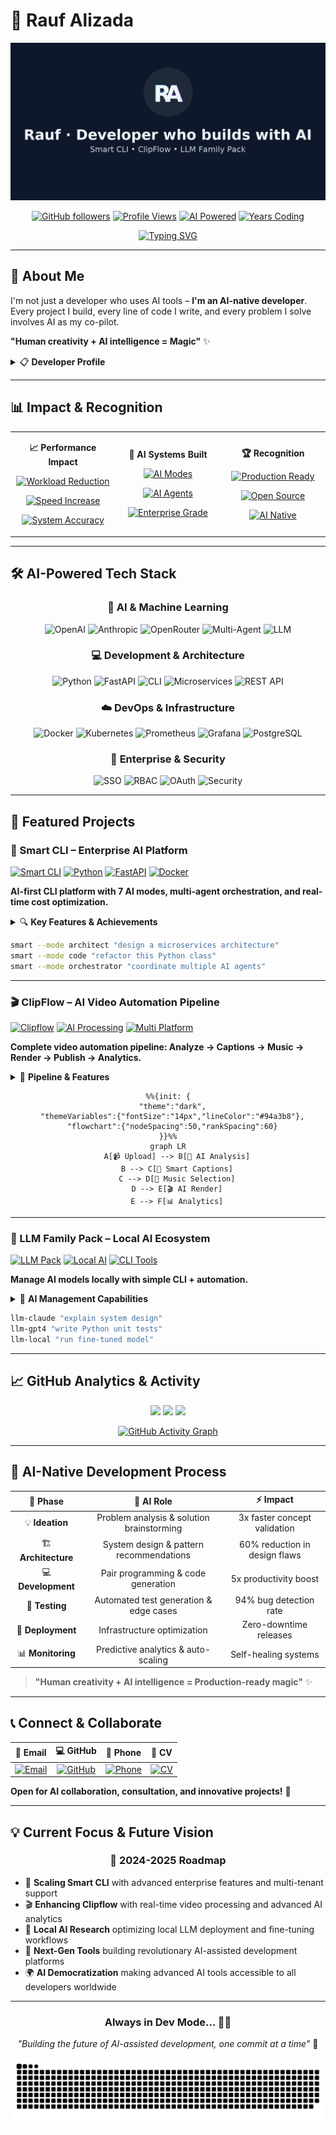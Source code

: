 # 🤖 Rauf Alizada

<div align="center">

<!-- AI-First Developer Banner -->
<img alt="Rauf Alizade - AI-First Developer" src="https://raw.githubusercontent.com/raufA1/raufA1/main/assets/images/social_preview_dark.png" style="max-width: 100%;">

<!-- Dark/Light theme alternativ -->
<!--
<picture>
  <source media="(prefers-color-scheme: dark)" srcset="https://raw.githubusercontent.com/raufA1/raufA1/main/assets/images/banner_dark.png">
  <source media="(prefers-color-scheme: light)" srcset="https://raw.githubusercontent.com/raufA1/raufA1/main/assets/images/banner_light.png">
  <img alt="Rauf Alizade - AI-First Developer" src="https://raw.githubusercontent.com/raufA1/raufA1/main/assets/images/banner_dark.png" width="100%" height="200">
</picture>
-->

<!-- Profile Badge-ləri -->
[![GitHub followers](https://img.shields.io/github/followers/raufA1?style=for-the-badge&logo=github&color=9CA3AF&labelColor=1F2937)](https://github.com/raufA1?tab=followers)
[![Profile Views](https://komarev.com/ghpvc/?username=raufA1&style=for-the-badge&color=6B7280&label=PROFILE+VIEWS)](https://github.com/raufA1)
[![AI Powered](https://img.shields.io/badge/🤖_AI-POWERED-4B5563?style=for-the-badge&labelColor=1F2937)](https://github.com/raufA1)
[![Years Coding](https://img.shields.io/badge/Coding-3%2B_Years-374151?style=for-the-badge&logo=calendar&labelColor=1F2937)](https://github.com/raufA1)

<!-- Animasiyalı Yazı -->
[![Typing SVG](https://readme-typing-svg.demolab.com?font=JetBrains+Mono&size=18&duration=3000&pause=1000&color=9CA3AF&center=true&vCenter=true&width=600&lines=AI-First+Developer;Building+Intelligent+Tools;Every+Line+AI-Assisted;Production+Ready+AI+Systems;Human+%2B+AI+%3D+Magic)](https://git.io/typing-svg)

</div>

---

## 🎯 About Me

I'm not just a developer who uses AI tools – **I'm an AI-native developer**. Every project I build, every line of code I write, and every problem I solve involves AI as my co-pilot.

**"Human creativity + AI intelligence = Magic"** ✨

<details>
<summary>📋 <strong>Developer Profile</strong></summary>

```typescript
interface AIFirstDeveloper {
  name: "Rauf Alizade";
  location: "Azerbaijan 🇦🇿";
  approach: "AI-Native Development";
  mission: "Democratizing AI through practical tools";
  workflow: "Human creativity + AI intelligence = Magic";
  currentFocus: "Building the future of AI-assisted development";
  
  contact: {
    email: "alizadarauf1@gmail.com",
    phone: "+994 50 710 07 01",
    github: "github.com/raufA1"
  };
  
  metrics: {
    workloadReduction: "60%+",
    speedIncrease: "3x",
    aiModes: 7,
    aiAgents: "20+",
    accuracy: "94%+"
  };
  
  languages: ["🇦🇿 Azerbaijani (Native)", "🇷🇺 Russian (Fluent)", "🇺🇸 English (Professional)"];
}
```

</details>

---

## 📊 Impact & Recognition

<div align="center">

<table>
<tr>
<td align="center" width="33%">

**📈 Performance Impact**

[![Workload Reduction](https://img.shields.io/badge/Workload_Reduction-60%25-4B5563?style=for-the-badge&logo=trending-down&logoColor=white)](https://github.com/raufA1)

[![Speed Increase](https://img.shields.io/badge/Speed_Increase-3x-9CA3AF?style=for-the-badge&logo=trending-up&logoColor=white)](https://github.com/raufA1)

[![System Accuracy](https://img.shields.io/badge/System_Accuracy-94%25-6B7280?style=for-the-badge&logo=target&logoColor=white)](https://github.com/raufA1)

</td>
<td align="center" width="33%">

**🤖 AI Systems Built**

[![AI Modes](https://img.shields.io/badge/AI_Modes-7_Active-374151?style=for-the-badge&logo=settings&logoColor=white)](https://github.com/raufA1)

[![AI Agents](https://img.shields.io/badge/AI_Agents-20%2B-4B5563?style=for-the-badge&logo=robot&logoColor=white)](https://github.com/raufA1)

[![Enterprise Grade](https://img.shields.io/badge/Enterprise-Grade_Systems-9CA3AF?style=for-the-badge&logo=enterprise&logoColor=white)](https://github.com/raufA1)

</td>
<td align="center" width="33%">

**🏆 Recognition**

[![Production Ready](https://img.shields.io/badge/Production-Ready_AI-6B7280?style=for-the-badge&logo=rocket&logoColor=white)](https://github.com/raufA1)

[![Open Source](https://img.shields.io/badge/Open_Source-Contributor-4B5563?style=for-the-badge&logo=github&logoColor=white)](https://github.com/raufA1)

[![AI Native](https://img.shields.io/badge/AI_Native-Developer-374151?style=for-the-badge&logo=brain&logoColor=white)](https://github.com/raufA1)

</td>
</tr>
</table>

</div>

---

## 🛠️ AI-Powered Tech Stack

<div align="center">

### **🤖 AI & Machine Learning**
![OpenAI](https://img.shields.io/badge/OpenAI-4B5563?style=flat-square&logo=openai&logoColor=white)
![Anthropic](https://img.shields.io/badge/Claude-9CA3AF?style=flat-square&logo=anthropic&logoColor=white)
![OpenRouter](https://img.shields.io/badge/OpenRouter-6B7280?style=flat-square&logo=router&logoColor=white)
![Multi-Agent](https://img.shields.io/badge/Multi_Agent_Systems-374151?style=flat-square&logo=brain&logoColor=white)
![LLM](https://img.shields.io/badge/LLM_Integration-4B5563?style=flat-square&logo=openai&logoColor=white)

### **💻 Development & Architecture**
![Python](https://img.shields.io/badge/Python-9CA3AF?style=flat-square&logo=python&logoColor=white)
![FastAPI](https://img.shields.io/badge/FastAPI-6B7280?style=flat-square&logo=fastapi&logoColor=white)
![CLI](https://img.shields.io/badge/CLI_Development-4B5563?style=flat-square&logo=terminal&logoColor=white)
![Microservices](https://img.shields.io/badge/Microservices-374151?style=flat-square&logo=microservices&logoColor=white)
![REST API](https://img.shields.io/badge/REST_API-9CA3AF?style=flat-square&logo=api&logoColor=white)

### **☁️ DevOps & Infrastructure**
![Docker](https://img.shields.io/badge/Docker-4B5563?style=flat-square&logo=docker&logoColor=white)
![Kubernetes](https://img.shields.io/badge/Kubernetes-9CA3AF?style=flat-square&logo=kubernetes&logoColor=white)
![Prometheus](https://img.shields.io/badge/Prometheus-6B7280?style=flat-square&logo=prometheus&logoColor=white)
![Grafana](https://img.shields.io/badge/Grafana-374151?style=flat-square&logo=grafana&logoColor=white)
![PostgreSQL](https://img.shields.io/badge/PostgreSQL-4B5563?style=flat-square&logo=postgresql&logoColor=white)

### **🔐 Enterprise & Security**
![SSO](https://img.shields.io/badge/SSO_Integration-9CA3AF?style=flat-square&logo=auth0&logoColor=white)
![RBAC](https://img.shields.io/badge/RBAC-4B5563?style=flat-square&logo=shield&logoColor=white)
![OAuth](https://img.shields.io/badge/OAuth_2.0-6B7280?style=flat-square&logo=oauth&logoColor=white)
![Security](https://img.shields.io/badge/Security_Auditing-374151?style=flat-square&logo=security&logoColor=white)

</div>

---

## 🌟 Featured Projects

### 🎯 Smart CLI – Enterprise AI Platform
[![Smart CLI](https://img.shields.io/badge/Smart_CLI-AI_Platform-9CA3AF?style=for-the-badge&logo=terminal&logoColor=white)](https://github.com/raufA1/smart-cli)
[![Python](https://img.shields.io/badge/Python-4B5563?style=for-the-badge&logo=python&logoColor=white)](https://github.com/raufA1/smart-cli)
[![FastAPI](https://img.shields.io/badge/FastAPI-6B7280?style=for-the-badge&logo=fastapi&logoColor=white)](https://github.com/raufA1/smart-cli)
[![Docker](https://img.shields.io/badge/Docker-374151?style=for-the-badge&logo=docker&logoColor=white)](https://github.com/raufA1/smart-cli)

**AI-first CLI platform with 7 AI modes, multi-agent orchestration, and real-time cost optimization.**

<details>
<summary>🔍 <strong>Key Features & Achievements</strong></summary>

- 🤖 **7 Specialized AI Modes**: Smart, Code, Analysis, Architect, Learning, Fast, Orchestrator
- 🎯 **20+ AI Agents**: Intelligent task routing and coordination system  
- 🔐 **Enterprise Security**: SSO, RBAC, MFA, comprehensive audit logging
- 💰 **Cost Intelligence**: Real-time budget management and model optimization
- 🐳 **Production Ready**: Docker orchestration, Prometheus monitoring, Grafana dashboards
- 📊 **94%+ Accuracy**: Advanced request classification and intelligent routing
- ⚡ **Performance**: 60% workload reduction, 3x speed increase in development

**Technical Stack:**
- Backend: Python, FastAPI, SQLAlchemy
- AI: OpenAI, Anthropic Claude, OpenRouter
- Infrastructure: Docker, Kubernetes, Redis, PostgreSQL
- Monitoring: Prometheus, Grafana, Custom metrics
- Security: OAuth 2.0, RBAC, Encrypted credentials

</details>

```bash
smart --mode architect "design a microservices architecture"
smart --mode code "refactor this Python class"
smart --mode orchestrator "coordinate multiple AI agents"
```

---

### 🎬 ClipFlow – AI Video Automation Pipeline
[![Clipflow](https://img.shields.io/badge/Clipflow-Video_AI-9CA3AF?style=for-the-badge&logo=video&logoColor=white)](https://github.com/raufA1/clipflow)
[![AI Processing](https://img.shields.io/badge/AI_Processing-Computer_Vision-4B5563?style=for-the-badge&logo=opencv&logoColor=white)](https://github.com/raufA1/clipflow)
[![Multi Platform](https://img.shields.io/badge/Multi_Platform-YouTube_Instagram_TikTok-6B7280?style=for-the-badge&logo=social-media&logoColor=white)](https://github.com/raufA1/clipflow)

**Complete video automation pipeline: Analyze → Captions → Music → Render → Publish → Analytics.**

<details>
<summary>🎥 <strong>Pipeline & Features</strong></summary>

- 📹 **Complete Automation**: End-to-end video processing from analysis to multi-platform publishing
- 🌍 **Multi-language Captions**: AI-powered captions in Azerbaijani, English, Russian
- 🎯 **Smart Processing**: YOLOv8 integration for intelligent highlighting and object detection
- 🎵 **Intelligent Music**: Automatic music selection with copyright protection algorithms
- 📊 **Analytics Integration**: Performance tracking and optimal publishing time recommendations
- 🚀 **Production Scale**: Handles large-scale video processing workflows efficiently
- 🎨 **Auto Effects**: Smart cropping, pan effects, and visual enhancements

**Workflow:**
1. **AI Analysis**: Content understanding and scene detection
2. **Smart Captions**: Multi-language subtitle generation
3. **Music Selection**: Copyright-safe background music matching
4. **AI Rendering**: Automated editing with intelligent cuts
5. **Multi-Platform Publishing**: YouTube, Instagram, TikTok integration
6. **Performance Analytics**: Engagement tracking and optimization

</details>

<div align="center">

```mermaid
%%{init: {
  "theme":"dark",
  "themeVariables":{"fontSize":"14px","lineColor":"#94a3b8"},
  "flowchart":{"nodeSpacing":50,"rankSpacing":60}
}}%%
graph LR
    A[📹 Upload] --> B[🧠 AI Analysis]
    B --> C[📝 Smart Captions]
    C --> D[🎵 Music Selection]
    D --> E[🎬 AI Render]
    E --> F[📊 Analytics]
```

</div>

---

### 🧠 LLM Family Pack – Local AI Ecosystem
[![LLM Pack](https://img.shields.io/badge/LLM_Pack-AI_Management-9CA3AF?style=for-the-badge&logo=brain&logoColor=white)](https://github.com/raufA1/llm-family-pack)
[![Local AI](https://img.shields.io/badge/Local_AI-Model_Management-4B5563?style=for-the-badge&logo=server&logoColor=white)](https://github.com/raufA1/llm-family-pack)
[![CLI Tools](https://img.shields.io/badge/CLI_Tools-Automation-6B7280?style=for-the-badge&logo=terminal&logoColor=white)](https://github.com/raufA1/llm-family-pack)

**Manage AI models locally with simple CLI + automation.**

<details>
<summary>🧠 <strong>AI Management Capabilities</strong></summary>

- 🔄 **Multi-Model Support**: Unified interface for Claude, GPT-4, Gemini, and local models
- 🏠 **Local Deployment**: Complete local LLM hosting and management infrastructure
- 🔗 **API Standardization**: Consistent interface across different AI providers
- ⚡ **Intelligent Fallbacks**: Automatic model switching for optimal performance
- 📊 **Usage Analytics**: Comprehensive monitoring and cost tracking systems
- 🛡️ **Privacy First**: All data stays local, no external dependencies required
- 🎛️ **Easy Management**: Simple CLI commands for complex AI operations

**Supported Models:**
- Cloud: OpenAI GPT-4, Anthropic Claude, Google Gemini
- Local: Llama, Mistral, CodeLlama, Custom fine-tuned models
- APIs: OpenRouter, LiteLLM, Custom endpoints

</details>

```bash
llm-claude "explain system design"
llm-gpt4 "write Python unit tests"
llm-local "run fine-tuned model"
```

---

## 📈 GitHub Analytics & Activity

<div align="center">

<img height="180em" src="https://github-readme-stats.vercel.app/api?username=raufA1&show_icons=true&theme=github_dark&hide_border=true&bg_color=0D1117&title_color=3B82F6&icon_color=3B82F6&text_color=E5E7EB&count_private=true"/>
<img height="180em" src="https://github-readme-stats.vercel.app/api/top-langs/?username=raufA1&layout=compact&theme=github_dark&hide_border=true&bg_color=0D1117&title_color=3B82F6&text_color=E5E7EB&langs_count=8"/>

<img height="180em" src="https://github-readme-streak-stats.herokuapp.com/?user=raufA1&theme=github-dark-blue&hide_border=true&background=0D1117&stroke=3B82F6&ring=3B82F6&fire=F59E0B&currStreakLabel=3B82F6"/>

[![GitHub Activity Graph](https://github-readme-activity-graph.vercel.app/graph?username=raufA1&theme=github-compact&hide_border=true&bg_color=0D1117&color=3B82F6&line=3B82F6&point=E5E7EB)](https://github.com/raufA1)

</div>

---

## 🧠 AI-Native Development Process

<div align="center">

| 🔄 **Phase** | 🤖 **AI Role** | ⚡ **Impact** |
|:------------:|:---------------:|:-------------:|
| 💡 **Ideation** | Problem analysis & solution brainstorming | 3x faster concept validation |
| 🏗️ **Architecture** | System design & pattern recommendations | 60% reduction in design flaws |
| 💻 **Development** | Pair programming & code generation | 5x productivity boost |
| 🧪 **Testing** | Automated test generation & edge cases | 94% bug detection rate |
| 🚀 **Deployment** | Infrastructure optimization | Zero-downtime releases |
| 📊 **Monitoring** | Predictive analytics & auto-scaling | Self-healing systems |

</div>

> **"Human creativity + AI intelligence = Production-ready magic"** ✨

---

## 📞 Connect & Collaborate

<div align="center">

| 📧 Email | 💻 GitHub | 📱 Phone | 📄 CV |
|:--------:|:---------:|:--------:|:-----:|
| [![Email](https://img.shields.io/badge/Gmail-9CA3AF?style=for-the-badge&logo=gmail&logoColor=white)](mailto:alizadarauf1@gmail.com) | [![GitHub](https://img.shields.io/badge/GitHub-4B5563?style=for-the-badge&logo=github&logoColor=white)](https://github.com/raufA1) | [![Phone](https://img.shields.io/badge/Call-6B7280?style=for-the-badge&logo=phone&logoColor=white)](tel:+994507100701) | [![CV](https://img.shields.io/badge/Download-374151?style=for-the-badge&logo=document&logoColor=white)](docs/CV-EN.md) |

</div>

**Open for AI collaboration, consultation, and innovative projects!** 🚀

---

## 💡 Current Focus & Future Vision

<div align="center">

### **🎯 2024-2025 Roadmap**

</div>

- 🚀 **Scaling Smart CLI** with advanced enterprise features and multi-tenant support
- 🎬 **Enhancing Clipflow** with real-time video processing and advanced AI analytics  
- 🧠 **Local AI Research** optimizing local LLM deployment and fine-tuning workflows
- 🔧 **Next-Gen Tools** building revolutionary AI-assisted development platforms
- 🌍 **AI Democratization** making advanced AI tools accessible to all developers worldwide

---

<div align="center">

### **Always in Dev Mode...** 👨‍💻

*"Building the future of AI-assisted development, one commit at a time"* 🚀

[![Snake animation](https://raw.githubusercontent.com/platane/snk/output/github-contribution-grid-snake-dark.svg)](https://github.com/raufA1)
